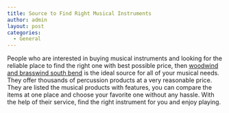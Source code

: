 ```yaml
---
title: Source to Find Right Musical Instruments
author: admin
layout: post
categories:
  - General
---
```

People who are interested in buying musical instruments and looking for the reliable place to find the right one with best possible price, then <a href="http://www.wwbw.com/">woodwind and brasswind south bend</a> is the ideal source for all of your musical needs. They offer thousands of percussion products at a very reasonable price. They are listed the musical products with features, you can compare the items at one place and choose your favorite one without any hassle. With the help of their service, find the right instrument for you and enjoy playing.  
